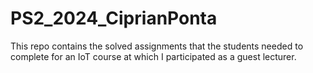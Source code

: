 # PS2_2024_CiprianPonta
This repo contains the solved assignments that the students needed to complete for an IoT course at which I participated as a guest lecturer. 

